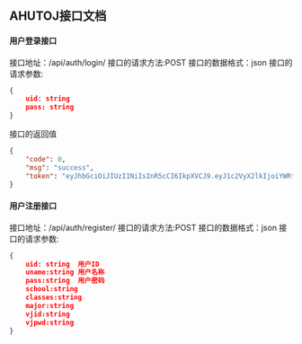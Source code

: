 ## AHUTOJ接口文档

#### 用户登录接口

接口地址：/api/auth/login/
接口的请求方法:POST
接口的数据格式：json
接口的请求参数:

```json
{
    uid: string
    pass: string
}
```

接口的返回值

```json
{
    "code": 0,
    "msg": "success",
    "token": "eyJhbGciOiJIUzI1NiIsInR5cCI6IkpXVCJ9.eyJ1c2VyX2lkIjoiYWRtaW4iLCJleHAiOjE2NTczNzYxMzEsImlzcyI6ImFodXRvaiJ9.DnM0dQ0BDDcH78PUV50PxfQwg7dLAaQovOcpvMeTaO0"
}
```

#### 用户注册接口

接口地址：/api/auth/register/
接口的请求方法:POST
接口的数据格式：json
接口的请求参数:

```json
{
    uid: string  用户ID
    uname:string 用户名称
    pass:string  用户密码
    school:string
    classes:string
    major:string
    vjid:string
    vjpwd:string
}
```
